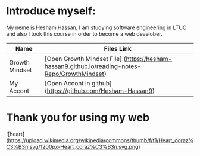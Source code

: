 # Introduce myself:
My neme is Hesham Hassan, I am studying software engineering in LTUC and also I took this course in order to become a web develober.

| Name  | Files Link |
| ----- | ------------- |
| Growth Mindset  | [Open Growth Mindset File] (https://hesham-hassan9.github.io/reading-notes-Repo/GrowthMindset) |
| My Accont  | [Open Accont in github] (https://github.com/Hesham-Hassan9)  |

# Thank you for using my web 
![heart] (https://upload.wikimedia.org/wikipedia/commons/thumb/f/f1/Heart_coraz%C3%B3n.svg/1200px-Heart_coraz%C3%B3n.svg.png)